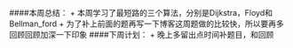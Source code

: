   
  ####本周总结：
      + 本周学习了最短路的三个算法，分别是Dijkstra，Floyd和Bellman_ford
      + 为了补上前面的题再写一下博客这周题做的比较快，所以要再多回顾回顾加深一下印象
  ####下周计划：
      + 晚上多留出点时间补题目，和回顾
